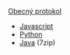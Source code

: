 [Obecný protokol](protocol.md)

* [Javascript](protocol_javascript.md)
* [Python](protocol_python.md)
* [Java](java_example.7z) (7zip)
